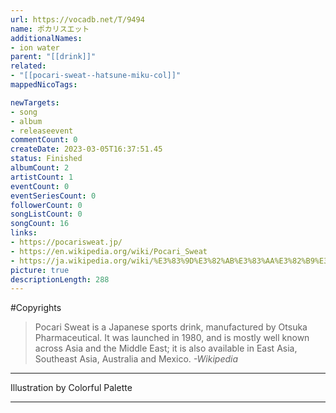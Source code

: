 ```yaml
---
url: https://vocadb.net/T/9494
name: ポカリスエット
additionalNames: 
- ion water
parent: "[[drink]]"
related:
- "[[pocari-sweat--hatsune-miku-col]]"
mappedNicoTags:

newTargets:
- song
- album
- releaseevent
commentCount: 0
createDate: 2023-03-05T16:37:51.45
status: Finished
albumCount: 2
artistCount: 1
eventCount: 0
eventSeriesCount: 0
followerCount: 0
songListCount: 0
songCount: 16
links: 
- https://pocarisweat.jp/
- https://en.wikipedia.org/wiki/Pocari_Sweat
- https://ja.wikipedia.org/wiki/%E3%83%9D%E3%82%AB%E3%83%AA%E3%82%B9%E3%82%A8%E3%83%83%E3%83%88
picture: true
descriptionLength: 288
---
```


#Copyrights

>Pocari Sweat is a Japanese sports drink, manufactured by Otsuka Pharmaceutical.
It was launched in 1980, and is mostly well known across Asia and the Middle East; it is also available in East Asia, Southeast Asia, Australia and Mexico.
*-Wikipedia*

___

Illustration by Colorful Palette

---

